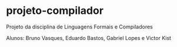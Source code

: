# projeto-compilador
Projeto da disciplina de Linguagens Formais e Compiladores

Alunos: Bruno Vasques, Eduardo Bastos, Gabriel Lopes e Victor Kist






